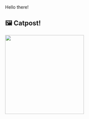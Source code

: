 Hello there!



## 🖼️ Catpost!

<sub>
    <img src="https://cdn2.thecatapi.com/images/rqvk6RDpD.jpg" height="256">
</sub>

